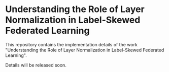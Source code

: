 # Understanding the Role of Layer Normalization in Label-Skewed Federated Learning

This repository contains the implementation details of the work "Understanding the Role of Layer Normalization in Label-Skewed Federated Learning".

Details will be released soon.
